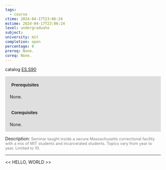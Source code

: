 ```yaml
---
tags:
  - course
ctime: 2024-04-17T23:06:24
mstime: 2024-04-17T23:06:24
level: undergraduate
subject: 
university: mit
completion: open
percentage: 0
prereq: None.
coreq: None.
---
```


catalog [ES.S90](http://student.mit.edu/catalog/mESa.html#ES.S90)

<span style="display: block; padding: 15px; background-color: rgb(100, 100, 100, 0.2);"><font id="m_prereq3960_0" style="display: block; font-family: Arial, sans-serif; font-weight: bold; padding: 5px">Prerequisites</font><br><span id="prereq3960_0">None.</span></span>
<span style="display: block; padding: 15px; background-color: rgb(100, 100, 100, 0.2);"><font id="m_coreq3960_0" style="display: block; font-family: Arial, sans-serif; font-weight: bold; padding: 5px">Corequisites</font><br><span id="coreq3960_0">None.</span></span>

<font style="">Description:</font>
<font style="color: grey; font-size: 0.8rem;">Seminar taught inside a secure Massachusetts correctional facility with a mix of MIT students and incarcerated students. Topics vary from year to year. Limited to 10.</font>



---

<< HELLO, WORLD >>
